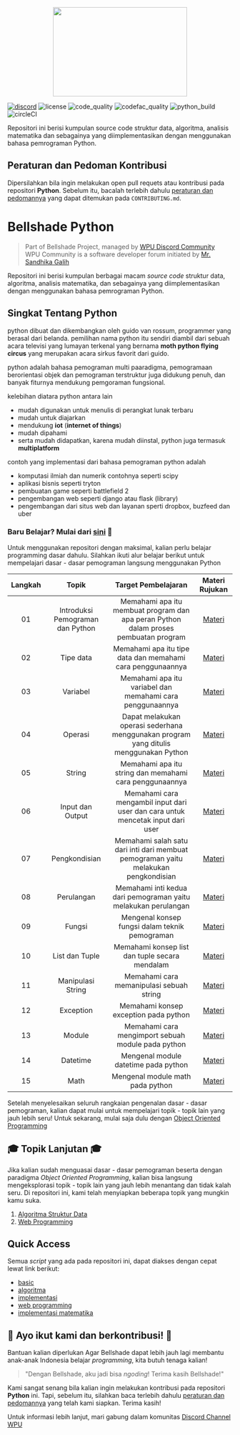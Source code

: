 <p align="center">
  <img src="https://64.media.tumblr.com/c70e8fcdf61a132a873f99db163896a2/tumblr_o48ggtdpJA1sfmahro1_400.gifv" width=300 height=200>
</p>

[![discord](https://img.shields.io/discord/722002048643497994?logo=discord&logoColor=white&style=for-the-badge)](http://discord.gg/S4rrXQU)
![license](https://img.shields.io/github/license/bellshade/Python?style=for-the-badge)
![code_quality](https://img.shields.io/lgtm/grade/python/github/bellshade/PythonAlgorithm?label=Code%20Quality&style=for-the-badge)
![codefac_quality](https://img.shields.io/codefactor/grade/github/bellshade/Python/main?label=code%20factor&style=for-the-badge)
![python_build](https://img.shields.io/github/workflow/status/bellshade/Python/python%20testing?label=python%20testing&style=for-the-badge)
![circleCI](https://img.shields.io/circleci/build/github/bellshade/Python/main?label=Circle%20CI&style=for-the-badge)

Repositori ini berisi kumpulan source code struktur data, algoritma, analisis matematika dan sebagainya yang diimplementasikan dengan menggunakan bahasa pemrograman Python.

## Peraturan dan Pedoman Kontribusi
Dipersilahkan bila ingin melakukan open pull requets atau kontribusi pada repositori **Python**. Sebelum itu, bacalah terlebih dahulu [peraturan dan pedomannya](CONTRIBUTING.md) yang dapat ditemukan pada ``CONTRIBUTING.md``.

# Bellshade Python
> Part of Bellshade Project, managed by [WPU Discord Community](http://discord.gg/S4rrXQU) <br>
> WPU Community is a software developer forum initiated by [Mr. Sandhika Galih](https://www.youtube.com/c/WebProgrammingUNPAS)

Repositori ini berisi kumpulan berbagai macam *source code* struktur data, algoritma, analisis matematika, dan sebagainya yang diimplementasikan dengan menggunakan bahasa pemrograman Python.


## Singkat Tentang Python

python dibuat dan dikembangkan oleh guido van rossum, programmer yang berasal dari belanda. pemilihan nama python itu sendiri diambil dari sebuah acara televisi yang lumayan terkenal yang bernama __moth python flying circus__ yang merupakan acara sirkus favorit dari guido.

python adalah bahasa pemograman multi paaradigma, pemogramaan berorientasi objek dan pemograman terstruktur juga didukung penuh, dan banyak fiturnya mendukung pemgoraman fungsional. 

kelebihan diatara python antara lain
- mudah digunakan untuk menulis di perangkat lunak terbaru
- mudah untuk diajarkan
- mendukung __iot__ (__internet of things__)
- mudah dipahami
- serta mudah didapatkan, karena mudah diinstal, python juga termasuk __multiplatform__

contoh yang implementasi dari bahasa pemograman python adalah
- komputasi ilmiah dan numerik contohnya seperti scipy
- aplikasi bisnis seperti tryton
- pembuatan game seperti battlefield 2
- pengembangan web seperti django atau flask (library)
- pengembangan dari situs web dan layanan sperti dropbox, buzfeed dan uber

### Baru Belajar? Mulai dari [sini](Basic) 🌟
Untuk menggunakan repositori dengan maksimal, kalian perlu belajar programming dasar dahulu. Silahkan ikuti alur belajar berikut untuk mempelajari dasar - dasar pemograman langsung menggunakan Python

| Langkah | Topik | Target Pembelajaran | Materi Rujukan |
| :-----------: | :----------------------------------------: |:-----------------------------------------------------------------------------------------------------------------------------------------------------------------------: | :---------------------------------------------------------------------: |
| 01 | Introduksi Pemograman dan Python | Memahami apa itu membuat program dan apa peran Python dalam proses pembuatan program | [Materi](Basic/01_introduction) |
| 02 | Tipe data | Memahami apa itu tipe data dan memahami cara penggunaannya | [Materi](Basic/02_tipe_data) |
| 03 | Variabel | Memahami apa itu variabel dan memahami cara penggunaannya | [Materi](Basic/03_variable) |
| 04 | Operasi | Dapat melakukan operasi sederhana menggunakan program yang ditulis menggunakan Python | [Materi](Basic/04_operator) |
| 05 | String | Memahami apa itu string dan memahami cara penggunaannya | [Materi](Basic/05_string) |
| 06 | Input dan Output | Memahami cara mengambil input dari user dan cara untuk mencetak input dari user | [Materi](Basic/06_input_output) |
| 07 | Pengkondisian | Memahami salah satu dari inti dari membuat pemograman yaitu melakukan pengkondisian | [Materi](Basic/07_logika_percabangan) |
| 08 | Perulangan | Memahami inti kedua dari pemograman yaitu melakukan perulangan | [Materi](Basic/08_perulangan) |
| 09 | Fungsi | Mengenal konsep fungsi dalam teknik pemograman | [Materi](Basic/09_fungsi) |
| 10 | List dan Tuple | Memahami konsep list dan tuple secara mendalam | [Materi](Basic/10_list_tuple) |
| 11 | Manipulasi String | Memahami cara memanipulasi sebuah string | [Materi](Basic/11_manipulasi_string) |
| 12 | Exception | Memahami konsep exception pada python | [Materi](Basic/12_exception) |
| 13 | Module | Memahami cara mengimport sebuah module pada python | [Materi](Basic/13_module) |
| 14 | Datetime | Mengenal module datetime pada python | [Materi](Basic/14_python_datetime) |
| 15 | Math | Mengenal module math pada python | [Materi](Basic/15_python_math) |

Setelah menyelesaikan seluruh rangkaian pengenalan dasar - dasar pemograman, kalian dapat mulai untuk mempelajari topik - topik lain yang jauh lebih seru!
Untuk sekarang, mulai saja dulu dengan [Object Oriented Programming]()

## 🎓 Topik Lanjutan 🎓
Jika kalian sudah menguasai dasar - dasar pemograman beserta dengan paradigma *Object Oriented Programming*, kalian bisa langsung mengeksplorasi topik - topik lain yang jauh lebih menantang dan tidak kalah seru. Di repositori ini, kami telah menyiapkan beberapa topik yang mungkin kamu suka.
01. [Algoritma Struktur Data](/algorithm)
02. [Web Programming](/web_programming)

## Quick Access
Semua *script* yang ada pada repositori ini, dapat diakses dengan cepat lewat link berikut:
- [basic](Basic/README.md)
- [algoritma](algorithm)
- [implementasi](implementation)
- [web programming](web_programming)
- [implementasi matematika](math)

## 🤩 Ayo ikut kami dan berkontribusi! 🤩 
Bantuan kalian diperlukan Agar Bellshade dapat lebih jauh lagi membantu anak-anak Indonesia belajar *programming*, kita butuh tenaga kalian!
> "Dengan Bellshade, aku jadi bisa *ngoding*! Terima kasih Bellshade!"

Kami sangat senang bila kalian ingin melakukan kontribusi pada repositori **Python** ini. Tapi, sebelum itu, silahkan baca terlebih dahulu [peraturan dan pedomannya](CONTRIBUTING.md) yang telah kami siapkan. Terima kasih! 

Untuk informasi lebih lanjut, mari gabung dalam komunitas [Discord Channel WPU](http://discord.gg/S4rrXQU)
